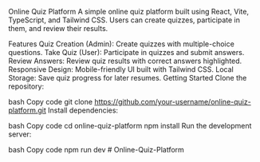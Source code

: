 Online Quiz Platform
A simple online quiz platform built using React, Vite, TypeScript, and Tailwind CSS. Users can create quizzes, participate in them, and review their results.

Features
Quiz Creation (Admin): Create quizzes with multiple-choice questions.
Take Quiz (User): Participate in quizzes and submit answers.
Review Answers: Review quiz results with correct answers highlighted.
Responsive Design: Mobile-friendly UI built with Tailwind CSS.
Local Storage: Save quiz progress for later resumes.
Getting Started
Clone the repository:

bash
Copy code
git clone https://github.com/your-username/online-quiz-platform.git
Install dependencies:

bash
Copy code
cd online-quiz-platform
npm install
Run the development server:

bash
Copy code
npm run dev
#   O n l i n e - Q u i z - P l a t f o r m  
 